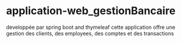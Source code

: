 # application-web_gestionBancaire
developpée par spring boot and thymeleaf
cette application offre une gestion des clients, des employees, des comptes et des transactions 

